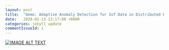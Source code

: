 ```yaml
---
layout: post
title:  "Demo: Adaptive Anomaly Detection for IoT Data in Distributed Hierarchical Edge Computing"
date:   2020-02-13 13:17:00 +0800
categories: jekyll update
commentIssueId: 1
---
```

[![IMAGE ALT TEXT](https://youtu.be/JSdUBdwEaow/0.jpg)](https://youtu.be/JSdUBdwEaow "Demo: Adaptive Anomaly Detection for IoT Data in Distributed Hierarchical Edge Computing")
